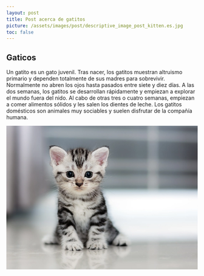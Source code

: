 ```yaml
---
layout: post
title: Post acerca de gatitos
picture: /assets/images/post/descriptive_image_post_kitten.es.jpg
toc: false
---
```


## Gaticos

Un gatito es un gato juvenil. Tras nacer, los gatitos muestran altruismo primario y dependen totalmente de sus madres para 
sobrevivir. Normalmente no abren los ojos hasta pasados entre siete y diez días. A las dos semanas, los gatitos se desarrollan 
rápidamente y empiezan a explorar el mundo fuera del nido. Al cabo de otras tres o cuatro semanas, empiezan a comer alimentos 
sólidos y les salen los dientes de leche. Los gatitos domésticos son animales muy sociables y suelen disfrutar de la compañía 
humana.

![Kitten](/assets/images/post/image_post_kitten.webp)